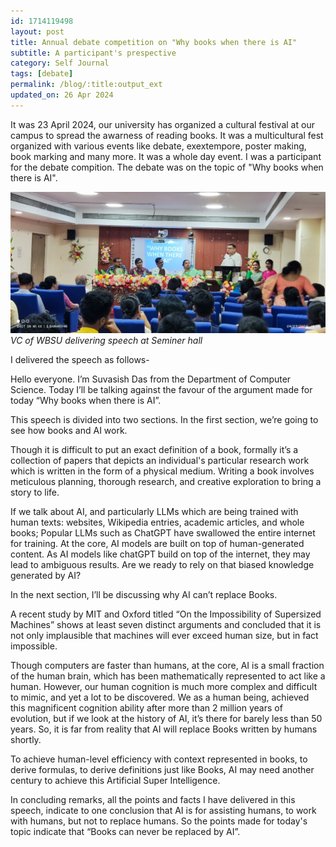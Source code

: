 ```yaml
---
id: 1714119498
layout: post
title: Annual debate competition on "Why books when there is AI"
subtitle: A participant's prespective
category: Self Journal
tags: [debate]
permalink: /blog/:title:output_ext
updated_on: 26 Apr 2024
---
```


It was 23 April 2024, our university has organized a cultural festival at our campus to spread the awarness of reading books. It was a multicultural fest organized with various events like debate, exextempore, poster making, book marking and many more. It was a whole day event. I was a participant for the debate compition. The debate was on the topic of "Why books when there is AI".

![seminer hall at WBSU](/assets/post/1714119498/debate.jpeg)
*VC of WBSU delivering speech at Seminer hall*

I delivered the speech as follows-

Hello everyone. I’m Suvasish Das from the Department of Computer Science. Today I’ll be talking against the favour of the argument made for today “Why books when there is AI”. 

This speech is divided into two sections. In the first section, we’re going to see how books and AI work.

Though it is difficult to put an exact definition of a book, formally it’s a collection of papers that depicts an individual's particular research work which is written in the form of a physical medium. Writing a book involves meticulous planning, thorough research, and creative exploration to bring a story to life.

If we talk about AI, and particularly LLMs which are being trained with human texts: websites, Wikipedia entries, academic articles, and whole books; Popular LLMs such as ChatGPT have swallowed the entire internet for training. At the core, AI models are built on top of human-generated content. As AI models like chatGPT build on top of the internet, they may lead to ambiguous results. Are we ready to rely on that biased knowledge generated by AI?

In the next section, I’ll be discussing why AI can’t replace Books.

A recent study by MIT and Oxford titled “On the Impossibility of Supersized Machines” shows at least seven distinct arguments and concluded that it is not only implausible that machines will ever exceed human size, but in fact impossible.

Though computers are faster than humans, at the core, AI is a small fraction of the human brain, which has been mathematically represented to act like a human. However, our human cognition is much more complex and difficult to mimic, and yet a lot to be discovered. We as a human being, achieved this magnificent cognition ability after more than 2 million years of evolution, but if we look at the history of AI, it’s there for barely less than 50 years. So, it is far from reality that AI will replace Books written by humans shortly.

To achieve human-level efficiency with context represented in books, to derive formulas, to derive definitions just like Books, AI may need another century to achieve this Artificial Super Intelligence.

In concluding remarks, all the points and facts I have delivered in this speech, indicate to one conclusion that AI is for assisting humans, to work with humans, but not to replace humans. So the points made for today's topic indicate that “Books can never be replaced by AI”.

